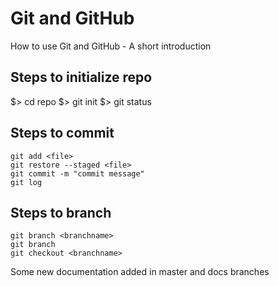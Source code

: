# Git and GitHub
How to use Git and GitHub - A short introduction

## Steps to initialize repo
$> cd repo
$> git init
$> git status

## Steps to commit
```
git add <file>
git restore --staged <file>
git commit -m "commit message"
git log
```

## Steps to branch
```
git branch <branchname>
git branch
git checkout <branchname>
```

Some new documentation added in master and docs branches